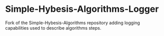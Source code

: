 # Simple-Hybesis-Algorithms-Logger
Fork of the Simple-Hybesis-Algorithms repository adding logging capabilities used to describe algorithms steps.
